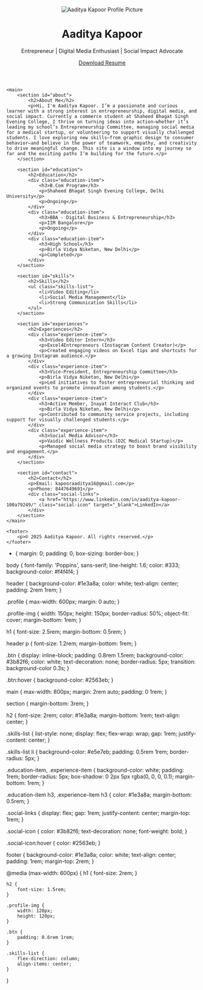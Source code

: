 <!DOCTYPE html>
<html lang="en">
<head>
    <meta charset="UTF-8">
    <meta name="viewport" content="width=device-width, initial-scale=1.0">
    <title>Aaditya Kapoor | Portfolio</title>
    <link rel="stylesheet" href="styles.css">
    <link href="https://fonts.googleapis.com/css2?family=Poppins:wght@300;400;600&display=swap" rel="stylesheet">
</head>
<body>
    <header>
        <div class="profile">
            <img src="profile.jpg" alt="Aaditya Kapoor Profile Picture" class="profile-img">
            <h1>Aaditya Kapoor</h1>
            <p>Entrepreneur | Digital Media Enthusiast | Social Impact Advocate</p>
            <a href="resume.pdf" class="btn" download>Download Resume</a>
        </div>
    </header>

    <main>
        <section id="about">
            <h2>About Me</h2>
            <p>Hi, I'm Aaditya Kapoor. I’m a passionate and curious learner with a strong interest in entrepreneurship, digital media, and social impact. Currently a commerce student at Shaheed Bhagat Singh Evening College, I thrive on turning ideas into action—whether it’s leading my school’s Entrepreneurship Committee, managing social media for a medical startup, or volunteering to support visually challenged students. I love exploring new skills—from graphic design to consumer behavior—and believe in the power of teamwork, empathy, and creativity to drive meaningful change. This site is a window into my journey so far and the exciting paths I’m building for the future.</p>
        </section>

        <section id="education">
            <h2>Education</h2>
            <div class="education-item">
                <h3>B.Com Program</h3>
                <p>Shaheed Bhagat Singh Evening College, Delhi University</p>
                <p>Ongoing</p>
            </div>
            <div class="education-item">
                <h3>BBA - Digital Business & Entrepreneurship</h3>
                <p>IIM Bangalore</p>
                <p>Ongoing</p>
            </div>
            <div class="education-item">
                <h3>High School</h3>
                <p>Birla Vidya Niketan, New Delhi</p>
                <p>Completed</p>
            </div>
        </section>

        <section id="skills">
            <h2>Skills</h2>
            <ul class="skills-list">
                <li>Video Editing</li>
                <li>Social Media Management</li>
                <li>Strong Communication Skills</li>
            </ul>
        </section>

        <section id="experiences">
            <h2>Experiences</h2>
            <div class="experience-item">
                <h3>Video Editor Intern</h3>
                <p>Excel4Entrepreneurs (Instagram Content Creator)</p>
                <p>Created engaging videos on Excel tips and shortcuts for a growing Instagram audience.</p>
            </div>
            <div class="experience-item">
                <h3>Vice-President, Entrepreneurship Committee</h3>
                <p>Birla Vidya Niketan, New Delhi</p>
                <p>Led initiatives to foster entrepreneurial thinking and organized events to promote innovation among students.</p>
            </div>
            <div class="experience-item">
                <h3>Active Member, Inayat Interact Club</h3>
                <p>Birla Vidya Niketan, New Delhi</p>
                <p>Contributed to community service projects, including support for visually challenged students.</p>
            </div>
            <div class="experience-item">
                <h3>Social Media Advisor</h3>
                <p>Vaidic Wellness Products (D2C Medical Startup)</p>
                <p>Managed social media strategy to boost brand visibility and engagement.</p>
            </div>
        </section>

        <section id="contact">
            <h2>Contact</h2>
            <p>Email: kapooraaditya16@gmail.com</p>
            <p>Phone: 8447649691</p>
            <div class="social-links">
                <a href="https://www.linkedin.com/in/aaditya-kapoor-100a79249/" class="social-icon" target="_blank">LinkedIn</a>
            </div>
        </section>
    </main>

    <footer>
        <p>© 2025 Aaditya Kapoor. All rights reserved.</p>
    </footer>
</body>
</html>

* {
    margin: 0;
    padding: 0;
    box-sizing: border-box;
}

body {
    font-family: 'Poppins', sans-serif;
    line-height: 1.6;
    color: #333;
    background-color: #f4f4f4;
}

header {
    background-color: #1e3a8a;
    color: white;
    text-align: center;
    padding: 2rem 1rem;
}

.profile {
    max-width: 600px;
    margin: 0 auto;
}

.profile-img {
    width: 150px;
    height: 150px;
    border-radius: 50%;
    object-fit: cover;
    margin-bottom: 1rem;
}

h1 {
    font-size: 2.5rem;
    margin-bottom: 0.5rem;
}

header p {
    font-size: 1.2rem;
    margin-bottom: 1rem;
}

.btn {
    display: inline-block;
    padding: 0.8rem 1.5rem;
    background-color: #3b82f6;
    color: white;
    text-decoration: none;
    border-radius: 5px;
    transition: background-color 0.3s;
}

.btn:hover {
    background-color: #2563eb;
}

main {
    max-width: 800px;
    margin: 2rem auto;
    padding: 0 1rem;
}

section {
    margin-bottom: 3rem;
}

h2 {
    font-size: 2rem;
    color: #1e3a8a;
    margin-bottom: 1rem;
    text-align: center;
}

.skills-list {
    list-style: none;
    display: flex;
    flex-wrap: wrap;
    gap: 1rem;
    justify-content: center;
}

.skills-list li {
    background-color: #e5e7eb;
    padding: 0.5rem 1rem;
    border-radius: 5px;
}

.education-item, .experience-item {
    background-color: white;
    padding: 1rem;
    border-radius: 5px;
    box-shadow: 0 2px 5px rgba(0, 0, 0, 0.1);
    margin-bottom: 1rem;
}

.education-item h3, .experience-item h3 {
    color: #1e3a8a;
    margin-bottom: 0.5rem;
}

.social-links {
    display: flex;
    gap: 1rem;
    justify-content: center;
    margin-top: 1rem;
}

.social-icon {
    color: #3b82f6;
    text-decoration: none;
    font-weight: bold;
}

.social-icon:hover {
    color: #2563eb;
}

footer {
    background-color: #1e3a8a;
    color: white;
    text-align: center;
    padding: 1rem;
    margin-top: 2rem;
}

@media (max-width: 600px) {
    h1 {
        font-size: 2rem;
    }

    h2 {
        font-size: 1.5rem;
    }

    .profile-img {
        width: 120px;
        height: 120px;
    }

    .btn {
        padding: 0.6rem 1rem;
    }

    .skills-list {
        flex-direction: column;
        align-items: center;
    }
}
